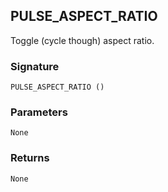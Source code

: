 ## PULSE\_ASPECT\_RATIO

Toggle (cycle though) aspect ratio.


### Signature

`PULSE_ASPECT_RATIO ()`


### Parameters

`None`


### Returns

`None`